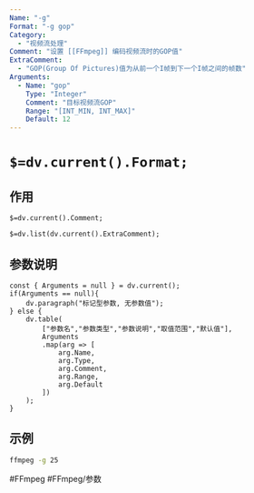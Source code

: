 ```yaml
---
Name: "-g"
Format: "-g gop"
Category:
  - "视频流处理"
Comment: "设置 [[FFmpeg]] 编码视频流时的GOP值"
ExtraComment:
  - "GOP(Group Of Pictures)值为从前一个I帧到下一个I帧之间的帧数"
Arguments:
  - Name: "gop"
    Type: "Integer"
    Comment: "目标视频流GOP"
    Range: "[INT_MIN, INT_MAX]"
    Default: 12
---
```


# `$=dv.current().Format;`

## 作用
`$=dv.current().Comment;`

`$=dv.list(dv.current().ExtraComment);`

## 参数说明
```dataviewjs
const { Arguments = null } = dv.current();
if(Arguments == null){
	dv.paragraph("标记型参数, 无参数值");
} else {
	dv.table(
		["参数名","参数类型","参数说明","取值范围","默认值"],
		Arguments
		.map(arg => [
			arg.Name,
			arg.Type,
			arg.Comment,
			arg.Range,
			arg.Default
		])
	);
}

```

## 示例
```bash
ffmpeg -g 25
```

#FFmpeg #FFmpeg/参数